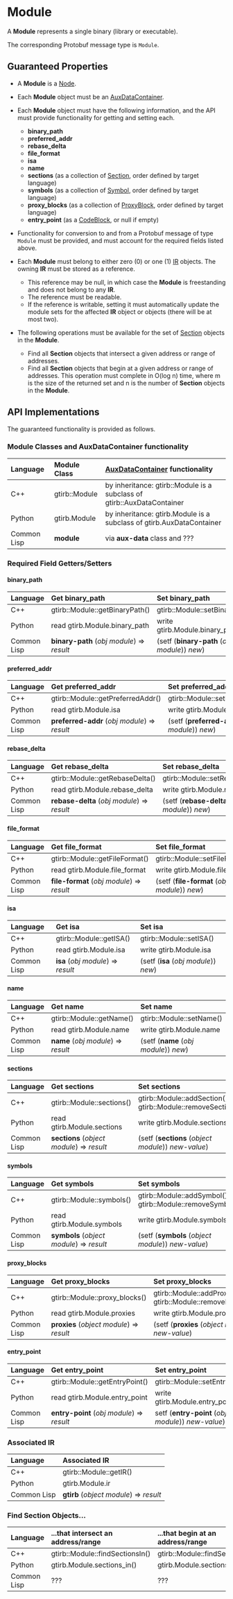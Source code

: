Module
=======

A **Module** represents a single binary (library or executable).

The corresponding Protobuf message type is `Module`.


Guaranteed Properties
---------------------

- A **Module** is a [Node](Node.md).

- Each **Module** object must be an
  [AuxDataContainer](AuxDataContainer.md).

- Each **Module** object must have the following information, and the
  API must provide functionality for getting and setting each.
  - **binary_path**
  - **preferred_addr**
  - **rebase_delta**
  - **file_format**
  - **isa**
  - **name**
  - **sections** (as a collection of [Section](Section.md), order
      defined by target language)
  - **symbols** (as a collection of [Symbol](Symbol.md), order defined
      by target language)
  - **proxy_blocks** (as a collection of [ProxyBlock](ProxyBlock.md),
      order defined by target language)
  - **entry_point** (as a [CodeBlock](CodeBlock.md), or null if empty)

- Functionality for conversion to and from a Protobuf message of type
  `Module` must be provided, and must account for the required fields
  listed above.

- Each **Module** must belong to either zero (0) or one (1)
  [IR](IR.md) objects. The owning **IR** must be stored as a
  reference.
  - This reference may be null, in which case the **Module**
    is freestanding and does not belong to any **IR**.
  - The reference must be readable.
  - If the reference is writable, setting it must automatically update
    the module sets for the affected **IR** object or objects (there
    will be at most two).

- The following operations must be available for the set of
  [Section](Section.md) objects in the **Module**.
  - Find all **Section** objects that intersect a given address or
    range of addresses.
  - Find all **Section** objects that begin at a given address or
    range of addresses. This operation must complete in O(log n) time,
    where m is the size of the returned set and n is the number of
    **Section** objects in the **Module**.



## API Implementations

The guaranteed functionality is provided as follows.


### Module Classes and AuxDataContainer functionality

| Language    | Module Class  | [AuxDataContainer](AuxDataContainer.md) functionality |
|:------------|:--------------|:-------------------------------|
| C++         | gtirb::Module | by inheritance: gtirb::Module is a subclass of gtirb::AuxDataContainer |
| Python      | gtirb.Module  | by inheritance: gtirb.Module is a subclass of gtirb.AuxDataContainer |
| Common Lisp | **module**    | via **aux-data** class and ??? |

### Required Field Getters/Setters


#### binary_path

| Language    | Get binary_path | Set binary_path |
|:------------|:----------------|:----------------|
| C++         | gtirb::Module::getBinaryPath() | gtirb::Module::setBinaryPath() |
| Python      | read gtirb.Module.binary_path  | write gtirb.Module.binary_path |
| Common Lisp | **binary-path** (*obj* *module*) => *result* | (setf (**binary-path** (*obj* *module*)) *new*) |


#### preferred_addr

| Language    | Get preferred_addr | Set preferred_addr  |
|:------------|:-------------------|:--------------------|
| C++         | gtirb::Module::getPreferredAddr() | gtirb::Module::setPreferredAddr() |
| Python      | read gtirb.Module.isa  | write gtirb.Module.isa |
| Common Lisp | **preferred-addr** (*obj* *module*) => *result* | (setf (**preferred-addr** (*obj* *module*)) *new*) |



#### rebase_delta

| Language    | Get rebase_delta | Set rebase_delta |
|:------------|:-----------------|:-----------------|
| C++         | gtirb::Module::getRebaseDelta() | gtirb::Module::setRebaseDelta() |
| Python      | read gtirb.Module.rebase_delta  | write gtirb.Module.rebase_delta |
| Common Lisp | **rebase-delta** (*obj* *module*) => *result* | (setf (**rebase-delta** (*obj* *module*)) *new*) |

#### file_format

| Language    | Get file_format | Set file_format |
|:------------|:----------------|:----------------|
| C++         | gtirb::Module::getFileFormat() | gtirb::Module::setFileFormat() |
| Python      | read gtirb.Module.file_format  | write gtirb.Module.file_format  |
| Common Lisp | **file-format** (*obj* *module*) => *result* | (setf (**file-format** (*obj* *module*)) *new*) |

#### isa

| Language    | Get isa                 | Set isa                  |
|:------------|:------------------------|:-------------------------|
| C++         | gtirb::Module::getISA() | gtirb::Module::setISA()  |
| Python      | read gtirb.Module.isa   | write gtirb.Module.isa   |
| Common Lisp | **isa** (*obj* *module*) => *result* | (setf (**isa** (*obj* *module*)) *new*) |

#### name

| Language    | Get name                 | Set name                 |
|:------------|:-------------------------|:-------------------------|
| C++         | gtirb::Module::getName() | gtirb::Module::setName() |
| Python      | read gtirb.Module.name   | write gtirb.Module.name  |
| Common Lisp | **name** (*obj* *module*) => *result* | (setf (**name** (*obj* *module*)) *new*) |

#### sections

| Language    | Get sections               | Set sections                  |
|:------------|:---------------------------|:------------------------------|
| C++         | gtirb::Module::sections()  | gtirb::Module::addSection(), gtirb::Module::removeSection() |
| Python      | read gtirb.Module.sections | write gtirb.Module.sections |
| Common Lisp | **sections** (*object* *module*) => *result* | (setf (**sections** (*object* *module*)) *new-value*) |



#### symbols

| Language    | Get symbols               | Set symbols                |
|:------------|:--------------------------|:---------------------------|
| C++         | gtirb::Module::symbols()  | gtirb::Module::addSymbol(), gtirb::Module::removeSymbol |
| Python      | read gtirb.Module.symbols | write gtirb.Module.symbols |
| Common Lisp | **symbols** (*object* *module*) => *result* | (setf (**symbols** (*object* *module*)) *new-value*) |

#### proxy_blocks

| Language    | Get proxy_blocks              | Set proxy_blocks           |
|:------------|:------------------------------|:---------------------------|
| C++         | gtirb::Module::proxy_blocks() | gtirb::Module::addProxyBlock(), gtirb::Module::removeProxyBlock() |
| Python      | read gtirb.Module.proxies     | write gtirb.Module.proxies |
| Common Lisp | **proxies** (*object* *module*) => *result* | (setf (**proxies** (*object* *module*)) *new-value*)  |

#### entry_point

| Language    | Get entry_point | Set entry_point |
|:------------|:----------------|:----------------|
| C++         | gtirb::Module::getEntryPoint() | gtirb::Module::setEntryPoint() |
| Python      | read gtirb.Module.entry_point  | write gtirb.Module.entry_point  |
| Common Lisp | **entry-point** (*obj* *module*) => *result* | setf (**entry-point** (*obj* *module*)) *new-value*) |





### Associated IR


| Language    | Associated IR                             |
|:------------|:------------------------------------------|
| C++         | gtirb::Module::getIR()                    |
| Python      | gtirb.Module.ir                           |
| Common Lisp | **gtirb** (*object* *module*) => *result* |



### Find Section Objects...

| Language    | ...that intersect an address/range | ...that begin at an address/range
|:------------|:---------------------------|:---------------------------|
| C++         | gtirb::Module::findSectionsIn() | gtirb::Module::findSectionsAt() |
| Python      | gtirb.Module.sections_in() | gtirb.Module.sections_at() |
| Common Lisp | ???                        | ???                        |
